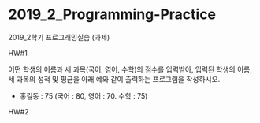 # 2019_2_Programming-Practice
2019_2학기 프로그래밍실습 (과제)

HW#1

어떤 학생의 이름과 세 과목(국어, 영어, 수학)의 점수를 입력받아, 입력된 학생의 이름, 세 과목의 성적 및 평균을 아래 예와 같이 출력하는 프로그램을 작성하시오.

- 홍길동 : 75 (국어 : 80, 영어 : 70. 수학 : 75)

HW#2

